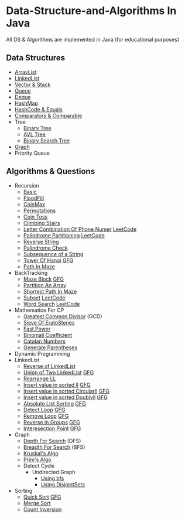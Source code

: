 # Data-Structure-and-Algorithms In Java

 All DS & Algorithms are implemented in Java (for educational purposes)

## Data Structures
- [ArrayList](https://github.com/azmalshaikh/Data-Structure-and-Algorithms/tree/master/arrayList)
- [LinkedList](https://github.com/azmalshaikh/Data-Structure-and-Algorithms/tree/master/linkedList)
- [Vector & Stack](https://github.com/azmalshaikh/Data-Structure-and-Algorithms/tree/master/vectorAndStacks)
- [Queue](https://github.com/azmalshaikh/Data-Structure-and-Algorithms/tree/master/queue)
- [Deque](https://github.com/azmalshaikh/Data-Structure-and-Algorithms/tree/master/deque)
- [HashMap](https://github.com/azmalshaikh/Data-Structure-and-Algorithms/tree/master/map)
- [HashCode & Equals](https://github.com/azmalshaikh/Data-Structure-and-Algorithms/tree/master/map)
- [Comparators & Comparable](https://github.com/azmalshaikh/Data-Structure-and-Algorithms/tree/master/comparatorsAndComparables)
- Tree
  - [Binary Tree](https://github.com/azmalshaikh/Data-Structure-and-Algorithms/tree/master/binarytree)
  - [AVL Tree](https://github.com/azmalshaikh/Data-Structure-and-Algorithms/tree/master/avl)
  - [Binary Search Tree](https://github.com/azmalshaikh/Data-Structure-and-Algorithms/tree/master/bst)
- [Graph](https://github.com/azmalshaikh/Data-Structure-and-Algorithms/blob/master/graphs/Graph.java)
- Priority Queue


## Algorithms & Questions
- Recursion
  - [Basic](https://github.com/azmalshaikh/Data-Structure-and-Algorithms/blob/master/recursion/MainClass.java)
  - [FloodFill](https://github.com/azmalshaikh/Data-Structure-and-Algorithms/blob/master/recursion/AdvancedRecursion.java)
  - [CoinMax](https://github.com/azmalshaikh/Data-Structure-and-Algorithms/blob/master/recursion/AdvancedRecursion.java)
  - [Permutations](https://github.com/azmalshaikh/Data-Structure-and-Algorithms/blob/master/recursion/AdvancedRecursion.java)
  - [Coin Toss](https://github.com/azmalshaikh/Data-Structure-and-Algorithms/blob/master/recursion/CoinTossClimbingStairs.java)
  - [Climbing Stairs](https://github.com/azmalshaikh/Data-Structure-and-Algorithms/blob/master/recursion/CoinTossClimbingStairs.java)
  - [Letter Combination Of Phone Numer](https://github.com/azmalshaikh/Data-Structure-and-Algorithms/blob/master/recursion/LetterCombinationOfPhoneNumer.java) [LeetCode](https://leetcode.com/problems/letter-combinations-of-a-phone-number/)
  - [Palindrome Partitioning](https://github.com/azmalshaikh/Data-Structure-and-Algorithms/blob/master/recursion/PalindromePartitioning.java) [LeetCode](https://leetcode.com/problems/palindrome-partitioning/)
  - [Reverse String](https://github.com/azmalshaikh/Data-Structure-and-Algorithms/blob/master/recursion/Questions.java)
  - [Palindrome Check](https://github.com/azmalshaikh/Data-Structure-and-Algorithms/blob/master/recursion/Questions.java)
  - [Subsequence of a String](https://github.com/azmalshaikh/Data-Structure-and-Algorithms/blob/master/recursion/Questions.java)
  - [Tower Of Hanoi](https://github.com/azmalshaikh/Data-Structure-and-Algorithms/blob/master/recursion/Tower%20of%20Hanoi) [GFG](https://practice.geeksforgeeks.org/problems/tower-of-hanoi/0)
  - [Path In Maze](https://github.com/azmalshaikh/Data-Structure-and-Algorithms/blob/master/recursion/pathInMaze.java) 
- BackTracking
  - [Maze Block](https://github.com/azmalshaikh/Data-Structure-and-Algorithms/blob/master/backtracking/MazeBlock.java) [GFG](https://practice.geeksforgeeks.org/problems/rat-in-a-maze-problem/1)
  - [Partition An Array](https://github.com/azmalshaikh/Data-Structure-and-Algorithms/blob/master/backtracking/PartitionAnArray.java)
  - [Shortest Path In Maze](https://github.com/azmalshaikh/Data-Structure-and-Algorithms/blob/master/backtracking/ShortestPathInMaze.java)
  - [Subset](https://github.com/azmalshaikh/Data-Structure-and-Algorithms/blob/master/backtracking/Subset.java) [LeetCode](https://leetcode.com/problems/subsets-ii/)
  - [Word Search](https://github.com/azmalshaikh/Data-Structure-and-Algorithms/blob/master/backtracking/WordSeach.java) [LeetCode](https://leetcode.com/problems/word-search/)
- Mathematice For CP
  - [Greatest Common Divisor](https://github.com/azmalshaikh/Data-Structure-and-Algorithms/blob/master/mathematics/MathematicsCP.java) (GCD)
  - [Sieve Of EratoStenes](https://github.com/azmalshaikh/Data-Structure-and-Algorithms/blob/master/mathematics/MathematicsCP.java) 
  - [Fast Power](https://github.com/azmalshaikh/Data-Structure-and-Algorithms/blob/master/mathematics/MathematicsCP.java)
  - [Binomail Coefficient](https://github.com/azmalshaikh/Data-Structure-and-Algorithms/blob/master/mathematics/MathematicsCP.java)
  - [Catalan Numbers](https://github.com/azmalshaikh/Data-Structure-and-Algorithms/blob/master/mathematics/CatalanNumbers.java)
  - [Generate Parentheses](https://github.com/azmalshaikh/Data-Structure-and-Algorithms/blob/master/recursion/balancedParenthesis.java)
- Dynamic Programming
- LinkedList
  - [Reverse of LinkedList](https://github.com/azmalshaikh/Data-Structure-and-Algorithms/blob/master/linkedList/ReverseLinkedList.java)
  - [Union of Two LinkedList](https://github.com/azmalshaikh/Data-Structure-and-Algorithms/blob/master/linkedList/UnionLL.java) [GFG](https://practice.geeksforgeeks.org/problems/union-of-two-linked-list/1)
  - [Rearrange LL](https://github.com/azmalshaikh/Data-Structure-and-Algorithms/blob/master/linkedList/Rearrangelinkedlist.java)
  - [Insert value in sorted ll]() [GFG](https://practice.geeksforgeeks.org/problems/rearrange-linked-list-in-place/1)
  - [Insert value in sorted Circularll](https://github.com/azmalshaikh/Data-Structure-and-Algorithms/blob/master/linkedList/InsertCll.java) [GFG](https://practice.geeksforgeeks.org/problems/sorted-insert-for-circular-linked-list/1)
  - [Insert value in sorted Doublyll](https://github.com/azmalshaikh/Data-Structure-and-Algorithms/blob/master/linkedList/Insertvalue.java) [GFG](https://practice.geeksforgeeks.org/problems/insert-in-sorted-way-in-a-sorted-dll/1)
  - [Absolute List Sorting](https://github.com/azmalshaikh/Data-Structure-and-Algorithms/blob/master/linkedList/AbsoluteListSorting.java) [GFG](https://practice.geeksforgeeks.org/problems/absolute-list-sorting/1)
  - [Detect Loop](https://github.com/azmalshaikh/Data-Structure-and-Algorithms/blob/master/linkedList/DetectLoop.java) [GFG](https://practice.geeksforgeeks.org/problems/detect-loop-in-linked-list/1)
  - [Remove Loop](https://github.com/azmalshaikh/Data-Structure-and-Algorithms/blob/master/linkedList/Removeloop.java) [GFG](https://practice.geeksforgeeks.org/problems/remove-loop-in-linked-list/1#)
  - [Reverse in Groups](https://github.com/azmalshaikh/Data-Structure-and-Algorithms/blob/master/linkedList/ReverseInGroups.java) [GFG](https://practice.geeksforgeeks.org/problems/reverse-a-linked-list-in-groups-of-given-size/1#)
  - [Interesection Point](https://github.com/azmalshaikh/Data-Structure-and-Algorithms/blob/master/linkedList/Intersection.java) [GFG](https://practice.geeksforgeeks.org/problems/intersection-point-in-y-shapped-linked-lists/1#)
- Graph 
  - [Depth For Search](https://github.com/azmalshaikh/Data-Structure-and-Algorithms/blob/master/graphs/Graph.java) (DFS)
  - [Breadth For Search](https://github.com/azmalshaikh/Data-Structure-and-Algorithms/blob/master/graphs/Graph.java) (BFS)
  - [Kruskal's Algo](https://github.com/azmalshaikh/Data-Structure-and-Algorithms/blob/master/graphs/KruskalsAlgo.java)
  - [Prim's Algo](https://github.com/azmalshaikh/Data-Structure-and-Algorithms/blob/master/graphs/prims.java)
  - Detect Cycle
    - Undirected Graph
      - [Using bfs](https://github.com/azmalshaikh/Data-Structure-and-Algorithms/blob/master/graphs/DetectCycle1.java)
      - [Using DisjointSets](https://github.com/azmalshaikh/Data-Structure-and-Algorithms/blob/master/graphs/DetectCycle.java)
- Sorting
  - [Quick Sort](https://github.com/azmalshaikh/Data-Structure-and-Algorithms/blob/master/sorting/QuickSort.java) [GFG](https://practice.geeksforgeeks.org/problems/quick-sort/1)
  - [Merge Sort](https://github.com/azmalshaikh/Data-Structure-and-Algorithms/blob/master/sorting/MergeSort.java)
  - [Count Inversion](https://github.com/azmalshaikh/Data-Structure-and-Algorithms/blob/master/sorting/CountInversion.java)
